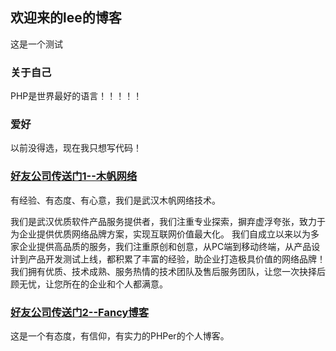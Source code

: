 ## 欢迎来的lee的博客

这是一个测试

### 关于自己
PHP是世界最好的语言！！！！！

### 爱好
以前没得选，现在我只想写代码！

### [好友公司传送门1--木帆网络](http://www.mfidea.cn)
有经验、有态度、有心意，我们是武汉木帆网络技术。

我们是武汉优质软件产品服务提供者，我们注重专业探索，摒弃虚浮夸张，致力于为企业提供优质网络品牌方案，实现互联网价值最大化。
我们自成立以来以为多家企业提供高品质的服务，我们注重原创和创意，从PC端到移动终端，从产品设计到产品开发测试上线，都积累了丰富的经验，助企业打造极具价值的网络品牌！
我们拥有优质、技术成熟、服务热情的技术团队及售后服务团队，让您一次抉择后顾无忧，让您所在的企业和个人都满意。

### [好友公司传送门2--Fancy博客](http://fancy1993.top)
这是一个有态度，有信仰，有实力的PHPer的个人博客。
